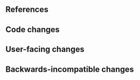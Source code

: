<!--
Thanks for contributing to JupyterLab!
Please fill out the following items to submit a pull request.
See the contributing guidelines for more information:
https://github.com/jupyterlab/jupyterlab/blob/3.2.x/CONTRIBUTING.md
-->

## References

<!-- Note issue numbers this pull request addresses (should be at least one, see contributing guidelines above). -->

<!-- Note any other pull requests that address this issue and how this pull request is different. -->

## Code changes

<!-- Describe the code changes and how they address the issue. -->

## User-facing changes

<!-- Describe any visual or user interaction changes and how they address the issue. -->

<!-- For visual changes, include before and after screenshots here. -->

## Backwards-incompatible changes

<!-- Describe any backwards-incompatible changes to JupyterLab public APIs. -->
